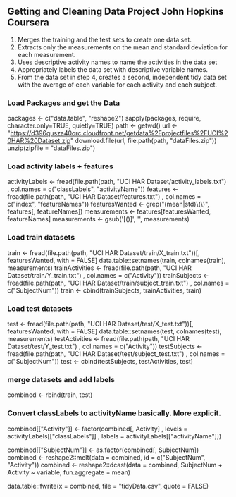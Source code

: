 ## Getting and Cleaning Data Project John Hopkins Coursera
 1. Merges the training and the test sets to create one data set.
 2. Extracts only the measurements on the mean and standard deviation for each measurement.
 3. Uses descriptive activity names to name the activities in the data set
 4. Appropriately labels the data set with descriptive variable names.
 5. From the data set in step 4, creates a second, independent tidy data set with the average of each variable for each activity and each subject.

### Load Packages and get the Data
packages <- c("data.table", "reshape2")
sapply(packages, require, character.only=TRUE, quietly=TRUE)
path <- getwd()
url <- "https://d396qusza40orc.cloudfront.net/getdata%2Fprojectfiles%2FUCI%20HAR%20Dataset.zip"
download.file(url, file.path(path, "dataFiles.zip"))
unzip(zipfile = "dataFiles.zip")

### Load activity labels + features
activityLabels <- fread(file.path(path, "UCI HAR Dataset/activity_labels.txt")
                        , col.names = c("classLabels", "activityName"))
features <- fread(file.path(path, "UCI HAR Dataset/features.txt")
                  , col.names = c("index", "featureNames"))
featuresWanted <- grep("(mean|std)\\(\\)", features[, featureNames])
measurements <- features[featuresWanted, featureNames]
measurements <- gsub('[()]', '', measurements)

### Load train datasets
train <- fread(file.path(path, "UCI HAR Dataset/train/X_train.txt"))[, featuresWanted, with = FALSE]
data.table::setnames(train, colnames(train), measurements)
trainActivities <- fread(file.path(path, "UCI HAR Dataset/train/Y_train.txt")
                       , col.names = c("Activity"))
trainSubjects <- fread(file.path(path, "UCI HAR Dataset/train/subject_train.txt")
                       , col.names = c("SubjectNum"))
train <- cbind(trainSubjects, trainActivities, train)

### Load test datasets
test <- fread(file.path(path, "UCI HAR Dataset/test/X_test.txt"))[, featuresWanted, with = FALSE]
data.table::setnames(test, colnames(test), measurements)
testActivities <- fread(file.path(path, "UCI HAR Dataset/test/Y_test.txt")
                        , col.names = c("Activity"))
testSubjects <- fread(file.path(path, "UCI HAR Dataset/test/subject_test.txt")
                      , col.names = c("SubjectNum"))
test <- cbind(testSubjects, testActivities, test)

### merge datasets and add labels
combined <- rbind(train, test)

### Convert classLabels to activityName basically. More explicit. 
combined[["Activity"]] <- factor(combined[, Activity]
                              , levels = activityLabels[["classLabels"]]
                              , labels = activityLabels[["activityName"]])

combined[["SubjectNum"]] <- as.factor(combined[, SubjectNum])
combined <- reshape2::melt(data = combined, id = c("SubjectNum", "Activity"))
combined <- reshape2::dcast(data = combined, SubjectNum + Activity ~ variable, fun.aggregate = mean)

data.table::fwrite(x = combined, file = "tidyData.csv", quote = FALSE)
